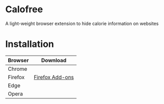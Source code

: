# Calofree
A light-weight browser extension to hide calorie information on websites


# Installation
| Browser | Download |
|---------|----------|
| Chrome  |  |
| Firefox | [Firefox Add-ons](https://addons.mozilla.org/en-US/firefox/addon/calofree/) |
| Edge    |  |
| Opera   |  |
